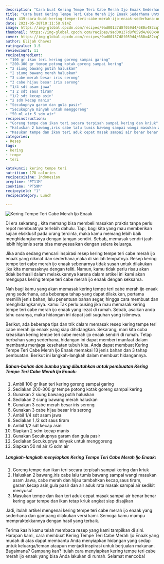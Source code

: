 ```yaml
---
description: "Cara buat Kering Tempe Teri Cabe Merah Ijo Enaak Sederhana Untuk Jualan"
title: "Cara buat Kering Tempe Teri Cabe Merah Ijo Enaak Sederhana Untuk Jualan"
slug: 439-cara-buat-kering-tempe-teri-cabe-merah-ijo-enaak-sederhana-untuk-jualan
date: 2021-05-28T10:11:58.914Z
image: https://img-global.cpcdn.com/recipes/9ad00137d8f059d4/680x482cq70/kering-tempe-teri-cabe-merah-ijo-enaak-foto-resep-utama.jpg
thumbnail: https://img-global.cpcdn.com/recipes/9ad00137d8f059d4/680x482cq70/kering-tempe-teri-cabe-merah-ijo-enaak-foto-resep-utama.jpg
cover: https://img-global.cpcdn.com/recipes/9ad00137d8f059d4/680x482cq70/kering-tempe-teri-cabe-merah-ijo-enaak-foto-resep-utama.jpg
author: Elijah Chavez
ratingvalue: 3.5
reviewcount: 11
recipeingredient:
- "100 gr ikan teri kering goreng sampai garing"
- "200-300 gr tempe potong kotak goreng sampai kering"
- "2 siung bawang putih haluskan"
- "2 siung bawang merah haluskan"
- "3 cabe merah besar iris serong"
- "3 cabe hijau besar iris serong"
- "1/4 sdt asam jawa"
- "1 2 sdt saus tiram"
- "1/2 sdt kecap asin"
- "2 sdm kecap manis"
- "Secukupnya garam dan gula pasir"
- "Secukupnya minyak untuk menggoreng"
- "50 ml air 5 sdm air"
recipeinstructions:
- "Goreng tempe dan ikan teri secara terpisah sampai kering dan kriuk"
- "Haluskan 2 bawang,iris cabe lalu tumis bawang sampai wangi masukan asam Jawa, cabe merah dan hijau tambahkan kecap,saus tiram, garam,kecap asin,gula pasir dan air aduk rata masak sampai air sedikit menyusut"
- "Masukan tempe dan ikan teri aduk cepat masak sampai air benar benar kering agar tempe dan ikan tetap kriuk angkat siap disajikan"
categories:
- Resep
tags:
- kering
- tempe
- teri

katakunci: kering tempe teri 
nutrition: 178 calories
recipecuisine: Indonesian
preptime: "PT11M"
cooktime: "PT59M"
recipeyield: "1"
recipecategory: Lunch

---
```



![Kering Tempe Teri Cabe Merah Ijo Enaak](https://img-global.cpcdn.com/recipes/9ad00137d8f059d4/680x482cq70/kering-tempe-teri-cabe-merah-ijo-enaak-foto-resep-utama.jpg)

Di era  sekarang , kita memang bisa membeli masakan praktis tanpa perlu repot membuatnya terlebih dahulu. Tapi, bagi kita yang mau memberikan sajian eksklusif pada orang tercinta, maka kamu memang lebih baik menghidangkannya dengan tangan sendiri. Sebab, memasak sendiri jauh lebih higienis serta bisa menyesuaikan dengan selera keluarga.

Jika anda sedang mencari inspirasi resep kering tempe teri cabe merah ijo enaak yang nikmat dan sederhana,maka di sinilah tempatnya. Resep kering tempe teri cabe merah ijo enaak  sebenarnya tidak susah untuk dilakukan jika kita memasaknya dengan teliti. Namun, kamu tidak perlu risau akan tidak berhasil dalam melakukannya 
karena dalam artikel ini kami akan mengupas kering tempe teri cabe merah ijo enaak dengan seksama.  



Nah bagi kamu yang akan memasak kering tempe teri cabe merah ijo enaak yang sederhana, ada beberapa tahap yang dapat dilakukan, pertama memilih jenis bahan, lalu penentuan bahan segar, hingga cara membuat dan menghidangkannya. kamu Tak perlu pusing jika mau memasak kering tempe teri cabe merah ijo enaak yang lezat di rumah. Sebab, asalkan anda  tahu caranya, maka hidangan ini dapat jadi suguhan yang istimewa.

Berikut, ada beberapa tips dan trik dalam memasak resep kering tempe teri cabe merah ijo enaak yang siap dihidangkan. Sekarang, mari kita coba kreasikan kering tempe teri cabe merah ijo enaak sendiri di rumah. Tetap berbahan yang sederhana, hidangan ini dapat memberi manfaat dalam membantu menjaga kesehatan tubuh kita. Anda dapat membuat Kering Tempe Teri Cabe Merah Ijo Enaak memakai 13 jenis bahan dan 3 tahap pembuatan. Berikut ini langkah-langkah dalam membuat hidangannya.

<!--inarticleads1-->

##### Bahan-bahan dan bumbu yang dibutuhkan untuk pembuatan Kering Tempe Teri Cabe Merah Ijo Enaak:

1. Ambil 100 gr ikan teri kering goreng sampai garing
1. Sediakan 200-300 gr tempe potong kotak goreng sampai kering
1. Gunakan 2 siung bawang putih haluskan
1. Sediakan 2 siung bawang merah haluskan
1. Gunakan 3 cabe merah besar iris serong
1. Gunakan 3 cabe hijau besar iris serong
1. Ambil 1/4 sdt asam jawa
1. Sediakan 1 /2 sdt saus tiram
1. Ambil 1/2 sdt kecap asin
1. Siapkan 2 sdm kecap manis
1. Gunakan Secukupnya garam dan gula pasir
1. Sediakan Secukupnya minyak untuk menggoreng
1. Siapkan 50 ml air /5 sdm air




<!--inarticleads2-->

##### Langkah-langkah menyiapkan Kering Tempe Teri Cabe Merah Ijo Enaak:

1. Goreng tempe dan ikan teri secara terpisah sampai kering dan kriuk
1. Haluskan 2 bawang,iris cabe lalu tumis bawang sampai wangi masukan asam Jawa, cabe merah dan hijau tambahkan kecap,saus tiram, garam,kecap asin,gula pasir dan air aduk rata masak sampai air sedikit menyusut
1. Masukan tempe dan ikan teri aduk cepat masak sampai air benar benar kering agar tempe dan ikan tetap kriuk angkat siap disajikan




Jadi, itulah artikel mengenai  kering tempe teri cabe merah ijo enaak  yang sederhana dan gampang dilakukan versi kami. Semoga kamu mampu mempraktekkannya dengan hasil yang terbaik. 

Terima kasih kamu telah membaca resep yang kami tampilkan di sini. Harapan kami, cara membuat  Kering Tempe Teri Cabe Merah Ijo Enaak yang mudah di atas dapat membantu Anda menyiapkan hidangan yang sedap untuk keluarga/teman ataupun menjadi inspirasi untuk berjualan makanan. Bagaimana? Gampang kan? Itulah cara menyiapkan kering tempe teri cabe merah ijo enaak yang bisa Anda lakukan di rumah. Selamat mencoba!

